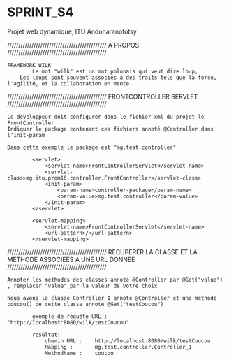 # SPRINT_S4
Projet web dynamique, ITU Andoharanofotsy


///////////////////////////////////////////// A PROPOS /////////////////////////////////////////////
    
    FRAMEWORK WILK
            Le mot "wilk" est un mot polonais qui veut dire loup,
        Les loups sont souvent associés à des traits tels que la force, l'agilité, et la collaboration en meute.





///////////////////////////////////////////// FRONTCONTROLLER SERVLET /////////////////////////////////////////////

    Le développeur doit configurer dans le fichier xml du projet le FrontController
    Indiquer le package contenant ces fichiers annoté @Controller dans l'init-param
    
    Dans cette exemple le package est "mg.test.controller"

            <servlet>
                <servlet-name>FrontControllerServlet</servlet-name>
                <servlet-class>mg.itu.prom16.controller.FrontController</servlet-class>
                <init-param>
                    <param-name>controller-package</param-name>
                    <param-value>mg.test.controller</param-value>
                </init-param>
            </servlet>

            <servlet-mapping>
                <servlet-name>FrontControllerServlet</servlet-name>
                <url-pattern>/</url-pattern> 
            </servlet-mapping>



/////////////////////////////////////////////  RECUPERER LA CLASSE ET LA METHODE ASSOCIEES A UNE URL DONNEE  /////////////////////////////////////////////
    
    Annoter les méthodes des classes annoté @Controller par @Get("value") , remplacer "value" par la valeur de votre choix
            
    Nous avons la classe Controller_1 annoté @Controller et une méthode coucou() de cette classe annoté @Get("testCoucou")
    
            exemple de requête URL : "http://localhost:8080/wilk/testCoucou"

            resultat:
                chemin URL :    http://localhost:8080/wilk/testCoucou
                Mapping :       mg.test.controller.Controller_1
                MethodName :    coucou
            





